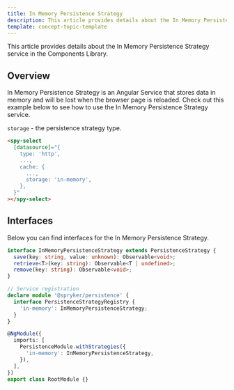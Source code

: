 ```yaml
---
title: In Memory Persistence Strategy
description: This article provides details about the In Memory Persistence Strategy service in the Components Library.
template: concept-topic-template
---
```


This article provides details about the In Memory Persistence Strategy service in the Components Library.

## Overview

In Memory Persistence Strategy is an Angular Service that stores data in memory and will be lost when the browser page is reloaded.
Check out this example below to see how to use the In Memory Persistence Strategy service.

`storage` - the persistence strategy type.  

```html
<spy-select
  [datasource]="{
    type: 'http',
    ...,
    cache: {
      ...,
      storage: 'in-memory',
    },
  }"
></spy-select>
```

## Interfaces

Below you can find interfaces for the In Memory Persistence Strategy.

```ts
interface InMemoryPersistenceStrategy extends PersistenceStrategy {
  save(key: string, value: unknown): Observable<void>;
  retrieve<T>(key: string): Observable<T | undefined>;
  remove(key: string): Observable<void>;
}

// Service registration
declare module '@spryker/persistence' {
  interface PersistenceStrategyRegistry {
    'in-memory': InMemoryPersistenceStrategy;
  }
}

@NgModule({
  imports: [
    PersistenceModule.withStrategies({
      'in-memory': InMemoryPersistenceStrategy,
    }),
  ],
})
export class RootModule {}
```
